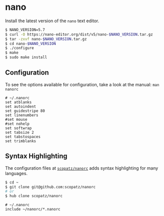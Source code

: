 # nano

Install the latest version of the `nano` text editor.

```bash
$ NANO_VERSION=5.7
$ curl -O https://nano-editor.org/dist/v5/nano-$NANO_VERSION.tar.gz
$ tar -zxvf nano-$NANO_VERSION.tar.gz
$ cd nano-$NANO_VERSION
$ ./configure
$ make
$ sudo make install
```

## Configuration

To see the options available for configuration, take a look at the manual:
`man nanorc`

```
# ~/.nanorc
set atblanks
set autoindent
set guidestripe 80
set linenumbers
#set mouse
#set nohelp
set softwrap
set tabsize 2
set tabstospaces
set trimblanks
```

## Syntax Highlighting

The configuration files at
[`scopatz/nanorc`](https://github.com/scopatz/nanorc#readme)
adds syntax highlighting for many languages.

```bash
$ cd ~
$ git clone git@github.com:scopatz/nanorc
# or
$ hub clone scopatz/nanorc
```

```
# ~/.nanorc
include ~/nanorc/*.nanorc
```
